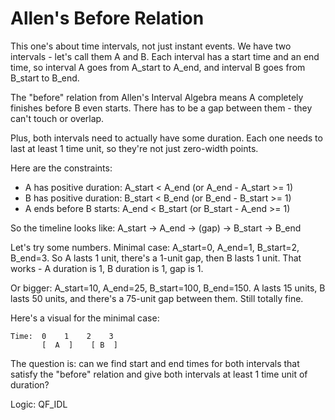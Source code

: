# Allen's Before Relation

This one's about time intervals, not just instant events. We have two intervals - let's call them A and B. Each interval has a start time and an end time, so interval A goes from A_start to A_end, and interval B goes from B_start to B_end.

The "before" relation from Allen's Interval Algebra means A completely finishes before B even starts. There has to be a gap between them - they can't touch or overlap.

Plus, both intervals need to actually have some duration. Each one needs to last at least 1 time unit, so they're not just zero-width points.

Here are the constraints:
- A has positive duration: A_start < A_end (or A_end - A_start >= 1)
- B has positive duration: B_start < B_end (or B_end - B_start >= 1)
- A ends before B starts: A_end < B_start (or B_start - A_end >= 1)

So the timeline looks like: A_start → A_end → (gap) → B_start → B_end

Let's try some numbers. Minimal case: A_start=0, A_end=1, B_start=2, B_end=3. So A lasts 1 unit, there's a 1-unit gap, then B lasts 1 unit. That works - A duration is 1, B duration is 1, gap is 1.

Or bigger: A_start=10, A_end=25, B_start=100, B_end=150. A lasts 15 units, B lasts 50 units, and there's a 75-unit gap between them. Still totally fine.

Here's a visual for the minimal case:
```
Time:  0    1    2    3
       [  A  ]    [ B  ]
```

The question is: can we find start and end times for both intervals that satisfy the "before" relation and give both intervals at least 1 time unit of duration?

Logic: QF_IDL
